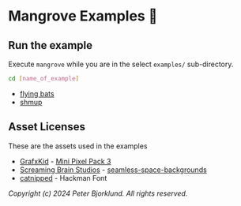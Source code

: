 # Mangrove Examples 🌳

## Run the example

Execute `mangrove` while you are in the select `examples/` sub-directory.

```bash
cd [name_of_example]
```

- [flying bats](flying_bats/)
- [shmup](shmup/)

## Asset Licenses
These are the assets used in the examples

* [GrafxKid](https://grafxkid.itch.io) - [Mini Pixel Pack 3](https://grafxkid.itch.io/mini-pixel-pack-3)
* [Screaming Brain Studios](https://screamingbrainstudios.itch.io/) - [seamless-space-backgrounds](https://screamingbrainstudios.itch.io/seamless-space-backgrounds)
* [catnipped](https://bsky.app/profile/ossianboren.bsky.social) - Hackman Font

_Copyright (c) 2024 Peter Bjorklund. All rights reserved._
